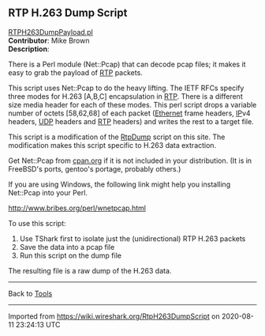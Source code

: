 ## RTP H.263 Dump Script

[RTPH263DumpPayload.pl](uploads/__moin_import__/attachments/RtpH263DumpScript/RTPH263DumpPayload.pl)  
**Contributor**: Mike Brown  
**Description**:

There is a Perl module (Net::Pcap) that can decode pcap files; it makes it easy to grab the payload of [RTP](/RTP) packets.

This script uses Net::Pcap to do the heavy lifting. The IETF RFCs specify three modes for H.263 \[A,B,C\] encapsulation in [RTP](/RTP). There is a different size media header for each of these modes. This perl script drops a variable number of octets \[58,62,68\] of each packet ([Ethernet](/Ethernet) frame headers, [IP](/IP)v4 headers, [UDP](/UDP) headers and [RTP](/RTP) headers) and writes the rest to a target file.

This script is a modification of the [RtpDump](/RtpDump) script on this site. The modification makes this script specific to H.263 data extraction.

Get Net::Pcap from [cpan.org](http://www.cpan.org/) if it is not included in your distribution. (It is in FreeBSD's ports, gentoo's portage, probably others.)

If you are using Windows, the following link might help you installing Net::Pcap into your Perl.

<http://www.bribes.org/perl/wnetpcap.html>

To use this script:

1.  Use TShark first to isolate just the (unidirectional) RTP H.263 packets
2.  Save the data into a pcap file
3.  Run this script on the dump file

The resulting file is a raw dump of the H.263 data.

-----

Back to [Tools](/Tools)

---

Imported from https://wiki.wireshark.org/RtpH263DumpScript on 2020-08-11 23:24:13 UTC
